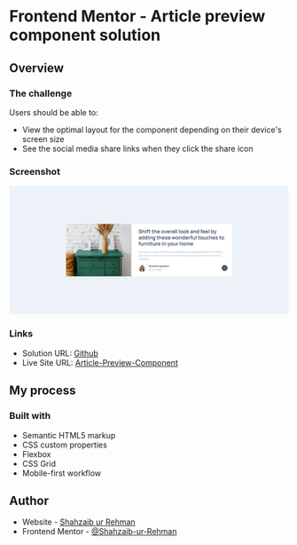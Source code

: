 # Frontend Mentor - Article preview component solution
 
## Overview

### The challenge

Users should be able to:

- View the optimal layout for the component depending on their device's screen size
- See the social media share links when they click the share icon

### Screenshot

![](./screenshot.png)

 
### Links

- Solution URL: [Github](https://github.com/Shahzaib-ur-Rehman/article-preview-component)
- Live Site URL: [Article-Preview-Component](https://your-live-site-url.com)

## My process

### Built with

- Semantic HTML5 markup
- CSS custom properties
- Flexbox
- CSS Grid
- Mobile-first workflow
 

## Author

- Website - [Shahzaib ur Rehman](https://www.linkedin.com/in/shahzaib-ur-rehman-2518b01b8/)
- Frontend Mentor - [@Shahzaib-ur-Rehman](https://www.frontendmentor.io/profile/Shahzaib-ur-Rehman)